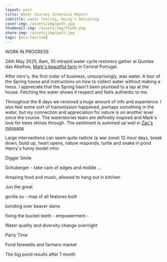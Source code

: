```yaml
---
layout: post
title: Water Stories Intensive Report
subtitle: water feeling, being's believing
cover-img: /assets/img/path.jpg
thumbnail-img: /assets/img/thumb.png
share-img: /assets/img/path.jpg
tags: [eco-tourism]
---
```


WORK IN PROGRESS

24th May 2025, 8am, 35 intrepid water cycle restorers gather at Quintas das Abelhas, [Mark's beautiful farm](https://growback.eu) in Central Portugal.

After intro's, the first order of business, unsurprisingly, was water. A tour of the Spring house and instructions on how to collect water without making a mess.
I appreciate that the Spring hasn't been plumbed to a tap at the house. Fetching the water shows it respect and feels authentic to me.

Throughout the 8 days we received a huge amount of info and experience.
I also feel some sort of transmission happened, perhaps something in the water, but my connection and appreciation for nature is on another level since the course.
The waterstories team are definetly inspired and Mark's love for trees shines through. The sentiment is summed up well in [Zac's message](https://checkdam.org/2025-04-20-zacs-message/)

Large interventions can seem quite radicle (a war zone)
12-hour days, break down, build up, heart opens, nature responds, turtle and snake in pond
Henry's funny model intro

Digger Smile

Schuberger - take care of edges and middle ...

Amazing food and music, allowed to hang out in kitchen

Jun the great

gorilla su - map of all features built

bonding over beaver dams

fixing the bucket teeth - empowerment -

Water quality and diversity change overnight

Party Time

Fond farewells and farmers market

The big pond results after 1 month

